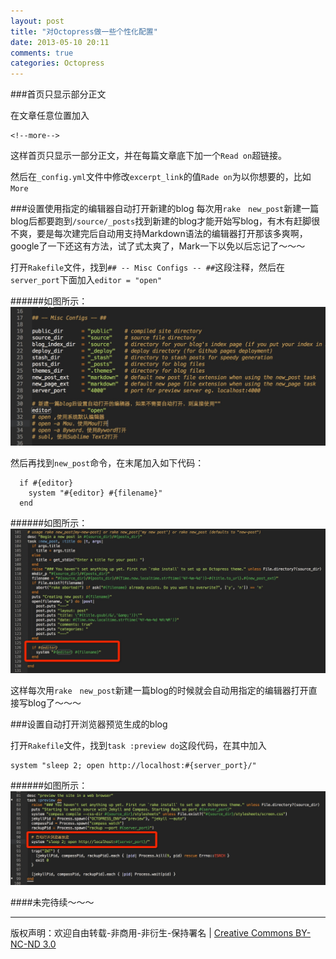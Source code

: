 ```yaml
---
layout: post
title: "对Octopress做一些个性化配置"
date: 2013-05-10 20:11
comments: true
categories: Octopress
---
```


###首页只显示部分正文

在文章任意位置加入

	<!--more-->
	
这样首页只显示一部分正文，并在每篇文章底下加一个```Read on```超链接。

然后在```_config.yml```文件中修改```excerpt_link```的值```Rade on```为以你想要的，比如```More```

###设置使用指定的编辑器自动打开新建的blog
每次用```rake　new_post```新建一篇blog后都要跑到```/source/_posts```找到新建的blog才能开始写blog，有木有赶脚很不爽，要是每次建完后自动用支持Markdown语法的编辑器打开那该多爽啊，google了一下还这有方法，试了式太爽了，Mark一下以免以后忘记了～～～

打开```Rakefile```文件，找到```## -- Misc Configs -- ##```这段注释，然后在```server_port```下面加入```editor = "open"```

<!--more-->
######如图所示：
![alt text](/images/notes_images/set_open_editer.png "set_open_editer") 

然后再找到```new_post```命令，在末尾加入如下代码：

```
  if #{editor}
    system "#{editor} #{filename}"
  end

```
######如图所示：
![alt text](/images/notes_images/set_open_editer_code.png "set_open_editer_code") 

这样每次用```rake　new_post```新建一篇blog的时候就会自动用指定的编辑器打开直接写blog了～～～

###设置自动打开浏览器预览生成的blog

打开```Rakefile```文件，找到```task :preview do```这段代码，在其中加入

```
system "sleep 2; open http://localhost:#{server_port}/"

```
######如图所示：
![alt text](/images/notes_images/set_auto_preview.png "set_auto_preview") 

####未完待续～～～


----
版权声明：欢迎自由转载-非商用-非衍生-保持署名 | [Creative Commons BY-NC-ND 3.0](http://creativecommons.org/licenses/by-nc-nd/3.0/deed.zh)
